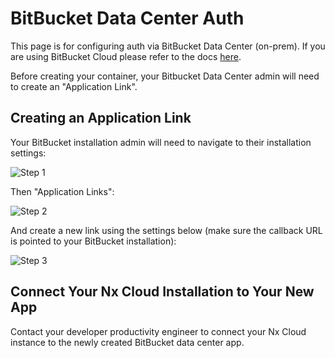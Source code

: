 # BitBucket Data Center Auth

This page is for configuring auth via BitBucket Data Center (on-prem). If you are using BitBucket Cloud please refer to the docs [here](/ci/recipes/enterprise/single-tenant/auth-bitbucket).

Before creating your container, your Bitbucket Data Center admin will need to create an "Application Link".

## Creating an Application Link

Your BitBucket installation admin will need to navigate to their installation settings:

![Step 1](/nx-cloud/enterprise/on-premise/images/bitbucket_onprem_1.png)

Then "Application Links":

![Step 2](/nx-cloud/enterprise/on-premise/images/bitbucket_onprem_2.png)

And create a new link using the settings below (make sure the callback URL is pointed to your BitBucket installation):

![Step 3](/nx-cloud/enterprise/on-premise/images/bitbucket_onprem_3.png)

## Connect Your Nx Cloud Installation to Your New App

Contact your developer productivity engineer to connect your Nx Cloud instance to the newly created BitBucket data center app.

